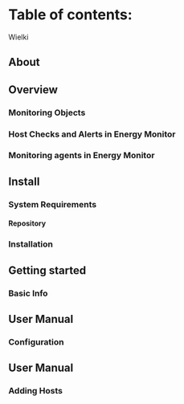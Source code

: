 # Table of contents:

Wielki

## About

## Overview

### Monitoring Objects

### Host Checks and Alerts in Energy Monitor

### Monitoring agents in Energy Monitor

## Install

### System Requirements

#### Repository

### Installation

## Getting started

### Basic Info

## User Manual

### Configuration

## User Manual

### Adding Hosts



